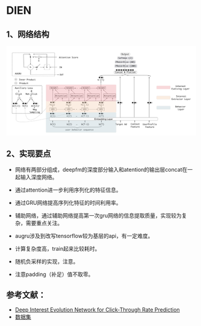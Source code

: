 # DIEN

## 1、网络结构

![dien structure](https://github.com/alphaplato/alphaplato/blob/master/image/DeepLearning/dien.png)

## 2、实现要点

* 网络有两部分组成，deepfm的深度部分输入和atention的输出层concat在一起输入深度网络。

* 通过attention进一步利用序列化的特征信息。

* 通过GRU网络提高序列化特征的时间利用率。

* 辅助网络，通过辅助网络提高第一次gru网络的信息提取质量，实现较为复杂，需要重点关注。

* augru涉及到改写tensorflow较为基层的api，有一定难度。

* 计算复杂度高，train起来比较耗时。

* 随机负采样的实现，注意。

* 注意padding（补足）值不取零。

## 参考文献：
* [Deep Interest Evolution Network for Click-Through Rate Prediction](https://arxiv.org/pdf/1809.03672.pdf)
* [数据集](https://github.com/mouna99/dien/blob/master/data.tar.gz)